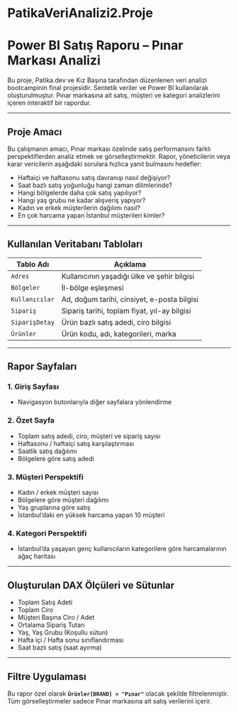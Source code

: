 # PatikaVeriAnalizi2.Proje
# Power BI Satış Raporu – Pınar Markası Analizi

Bu proje, Patika.dev ve Kız Başına tarafından düzenlenen veri analizi bootcampinin final projesidir. Sentetik veriler ve Power BI kullanılarak oluşturulmuştur. Pınar markasına ait satış, müşteri ve kategori analizlerini içeren interaktif bir rapordur.

---

##  Proje Amacı

Bu çalışmanın amacı, Pınar markası özelinde satış performansını farklı perspektiflerden analiz etmek ve görselleştirmektir. Rapor, yöneticilerin veya karar vericilerin aşağıdaki sorulara hızlıca yanıt bulmasını hedefler:

- Haftaiçi ve haftasonu satış davranışı nasıl değişiyor?
- Saat bazlı satış yoğunluğu hangi zaman dilimlerinde?
- Hangi bölgelerde daha çok satış yapılıyor?
- Hangi yaş grubu ne kadar alışveriş yapıyor?
- Kadın ve erkek müşterilerin dağılımı nasıl?
- En çok harcama yapan İstanbul müşterileri kimler?

---

##  Kullanılan Veritabanı Tabloları

| Tablo Adı       | Açıklama                                  |
|-----------------|--------------------------------------------|
| `Adres`         | Kullanıcının yaşadığı ülke ve şehir bilgisi |
| `Bölgeler`      | İl-bölge eşleşmesi                         |
| `Kullanıcılar`  | Ad, doğum tarihi, cinsiyet, e-posta bilgisi|
| `Sipariş`       | Sipariş tarihi, toplam fiyat, yıl-ay bilgisi|
| `SiparişDetay`  | Ürün bazlı satış adedi, ciro bilgisi       |
| `Ürünler`       | Ürün kodu, adı, kategorileri, marka        |

---

##  Rapor Sayfaları

### 1.  Giriş Sayfası
- Navigasyon butonlarıyla diğer sayfalara yönlendirme

### 2.  Özet Sayfa
- Toplam satış adedi, ciro, müşteri ve sipariş sayısı
- Haftasonu / haftaiçi satış karşılaştırması
- Saatlik satış dağılımı
- Bölgelere göre satış adedi

### 3.  Müşteri Perspektifi
- Kadın / erkek müşteri sayısı
- Bölgelere göre müşteri dağılımı
- Yaş gruplarına göre satış
- İstanbul’daki en yüksek harcama yapan 10 müşteri

### 4.  Kategori Perspektifi
- İstanbul’da yaşayan genç kullanıcıların kategorilere göre harcamalarının ağaç haritası

---

##  Oluşturulan DAX Ölçüleri ve Sütunlar

- Toplam Satış Adeti  
- Toplam Ciro  
- Müşteri Başına Ciro / Adet  
- Ortalama Sipariş Tutarı  
- Yaş, Yaş Grubu (Koşullu sütun)  
- Hafta içi / Hafta sonu sınıflandırması  
- Saat bazlı satış (saat ayırma)

---

##  Filtre Uygulaması

Bu rapor özel olarak **`Ürünler[BRAND] = "Pınar"`** olacak şekilde filtrelenmiştir. Tüm görselleştirmeler sadece Pınar markasına ait satış verilerini içerir.



